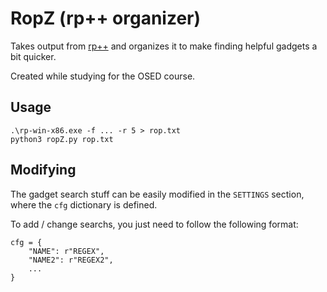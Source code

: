 # RopZ (rp++ organizer)

Takes output from [rp++](https://github.com/0vercl0k/rp) and organizes it to make finding helpful gadgets a bit quicker.

Created while studying for the OSED course.

## Usage

`.\rp-win-x86.exe -f ... -r 5 > rop.txt`\
`python3 ropZ.py rop.txt`

## Modifying

The gadget search stuff can be easily modified in the `SETTINGS` section, where the `cfg` dictionary is defined. 

To add / change searchs, you just need to follow the following format:

```
cfg = {
    "NAME": r"REGEX",
    "NAME2": r"REGEX2",
    ...
}
```